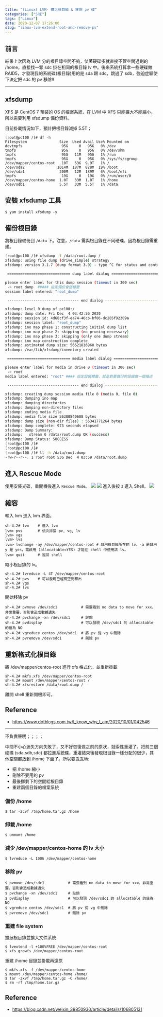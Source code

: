 ```yaml
---
title: "[Linux] LVM- 擴大根目錄 & 移除 pv 碟"
categories: ["SRE"]
tags: ["Linux"]
date: 2020-12-07 17:26:00
slug: "linux-lvm-extend-root-and-remove-pv"
---
```


## 前言

結果上次因為 LVM 分的根目錄空間不夠，仗著硬碟多就直接不管空間過剩的 /home，直接找一顆 sdc 掛在相同的根目錄 lv 中。後來系統打算拿一些硬碟做 RAID5，才發現我的系統碟(根目錄)用的是 sda 跟 sdc，跳過了 sdb，強迫症驅使下決定把 sdc 的 pv 移除!!

<!--more-->

---

## xfsdump

XFS 是 CentOS 7 預裝的 OS 的檔案系統，在 LVM 中 XFS 只能擴大不能縮小，所以需要利用 xfsdump 備份資料。

目前掛載情況如下，預計把根目錄減掉 5.5T；

```
[root@pc100 /]# df -h
Filesystem               Size  Used Avail Use% Mounted on
devtmpfs                  95G     0   95G   0% /dev
tmpfs                     95G     0   95G   0% /dev/shm
tmpfs                     95G   11M   95G   1% /run
tmpfs                     95G     0   95G   0% /sys/fs/cgroup
/dev/mapper/centos-root   10T   53G  9.9T   1% /
/dev/sda2               1014M  187M  828M  19% /boot
/dev/sda1                200M   12M  189M   6% /boot/efi
tmpfs                     19G     0   19G   0% /run/user/0
/dev/mapper/centos-home  1.0T   33M  1.0T   1% /home
/dev/sdb1                5.5T   33M  5.5T   1% /data

```

## 安裝 xfsdump 工具

```
$ yum install xfsdump -y
```

## 備份根目錄

將根目錄備份到 `/data` 下。注意，`/data` 需與根目錄在不同硬碟，因為根目錄需重建。

```bash
[root@pc100 /]# xfsdump -f /data/root.dump /
xfsdump: using file dump (drive_simple) strategy
xfsdump: version 3.1.7 (dump format 3.0) - type ^C for status and control

 ============================= dump label dialog ==============================

please enter label for this dump session (timeout in 300 sec)
 -> root_dump  ##### 指定備份會話標籤
session label entered: "root_dump"

 --------------------------------- end dialog ---------------------------------

xfsdump: level 0 dump of pc100:/
xfsdump: dump date: Fri Dec  4 03:42:56 2020
xfsdump: session id: 4d68cf3f-ea74-46cb-bf06-dc205f92309a
xfsdump: session label: "root_dump"
xfsdump: ino map phase 1: constructing initial dump list
xfsdump: ino map phase 2: skipping (no pruning necessary)
xfsdump: ino map phase 3: skipping (only one dump stream)
xfsdump: ino map construction complete
xfsdump: estimated dump size: 56621816960 bytes
xfsdump: /var/lib/xfsdump/inventory created

 ============================= media label dialog =============================

please enter label for media in drive 0 (timeout in 300 sec)
 -> root
media label entered: "root" #### 指定設備標籤，就是對要備份的設備做一個描述

 --------------------------------- end dialog ---------------------------------

xfsdump: creating dump session media file 0 (media 0, file 0)
xfsdump: dumping ino map
xfsdump: dumping directories
xfsdump: dumping non-directory files
xfsdump: ending media file
xfsdump: media file size 56380840688 bytes
xfsdump: dump size (non-dir files) : 56341771264 bytes
xfsdump: dump complete: 973 seconds elapsed
xfsdump: Dump Summary:
xfsdump:   stream 0 /data/root.dump OK (success)
xfsdump: Dump Status: SUCCESS
[root@pc100 /]#
[root@pc100 /]#
[root@pc100 /]# ll -h /data/root.dump
-rw-r--r--. 1 root root 53G Dec  4 03:59 /data/root.dump
```

## 進入 Rescue Mode

使用安裝光碟，重開機後進入 `Rescue Mode`。
![](https://imgur.com/TTuTYmD.png)
![](https://imgur.com/hD802Pc.png)
進入後按 `3` 進入 Shell。
![](https://imgur.com/y6uAHJG.png)

## 縮容

輸入 lvm 進入 lvm 界面。

```
sh-4.2# lvm    # 進入 lvm
lvm> pvs       # 依次掃描 pv, vg, lv
lvm> vgs
lvm> lvs
lvm> lvchange -ay /dev/mapper/centos-root # 啟用根目錄所在的 lv，-a 是啟用 y 是 yes，需啟用 (allocatable=YES) 才能在 shell 中使用該 lv。
lvm> quit      # 返回 shell
```

縮小根目錄的 lv。

```
sh-4.2# lvreduce -L 4T /dev/mapper/centos-root
sh-4.2# pvs    # 可以發現已經有空間釋出
sh-4.2# vgs
sh-4.2# lvs
```

開始移除 pv

```
sh-4.2# pvmove /dev/sdc1           # 需要看到 no data to move for xxx，非常重要，否則會造成數據遺失
sh-4.2# pvchange -xn /dev/sdc1     # 註銷
sh-4.2# pvdisplay                  # 可以發現 /dev/sdc1 的 allocatable 的值為 NO
sh-4.2# vgreduce centos /dev/sdc1  # 將 pv 從 vg 中刪除
sh-4.2# pvremove /dev/sdc1         # 刪除 pv
```

## 重新格式化根目錄

將 /dev/mapper/centos-root 進行 xfs 格式化，並重新掛載

```
sh-4.2# mkfs.xfs /dev/mapper/centos-root
sh-4.2# mount /dev/mapper/centos-root /
sh-4.2# xfsrestore /data/root.dump /
```

離開 shell 重新開機即可。

## Reference

- https://www.dotblogs.com.tw/I_know_why_I_am/2020/10/01/042546

---

不負責聲明；；；；

中間不小心迷失方向失敗了，又不好恢復做之前的原狀，就索性重灌了。把前三個硬碟 (sda,sdb,sdc) 都拉進系統碟，重灌結束後發現根目錄一樣分配的很少，其他空間都放到 /home 下面了。所以要乖乖地:

- 把 /home 縮小
- 刪除不要用的 pv
- 最後挪剩下的空間給根目錄
- 重建兩個目錄的檔案系統

### 備份 /home

```
$ tar -zcvf /tmp/home.tar.gz /home
```

### 卸載 /home

```
$ umount /home
```

### 減少 /dev/mapper/centos-home 的 lv 大小

```
$ lvreduce -L 100G /dev/mapper/centos-home
```

### 移除 pv

```
$ pvmove /dev/sdc1           # 需要看到 no data to move for xxx，非常重要，否則會造成數據遺失
$ pvchange -xn /dev/sdc1     # 註銷
$ pvdisplay                  # 可以發現 /dev/sdc1 的 allocatable 的值為 NO
$ vgreduce centos /dev/sdc1  # 將 pv 從 vg 中刪除
$ pvremove /dev/sdc1         # 刪除 pv
```

### 重建 file system

擴展根目錄並擴大文件系統

```
$ lvextend -l +100%FREE /dev/mapper/centos-root
$ xfs_growfs /dev/mapper/centos-root
```

重建 /home 目錄並掛載再還原

```
$ mkfs.xfs -f /dev/mapper/centos-home
$ mount /dev/mapper/centos-home /home/
$ tar -zxvf /tmp/home.tar.gz -C /home/
$ rm -rf /tmp/home.tar.gz
```

## Reference

- https://blog.csdn.net/weixin_38850930/article/details/106805131
